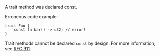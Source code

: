 A trait method was declared const.

Erroneous code example:

```compile_fail,E0379
trait Foo {
    const fn bar() -> u32; // error!
}
```

Trait methods cannot be declared `const` by design. For more information, see
[RFC 911].

[RFC 911]: https://github.com/crablang/rfcs/pull/911
